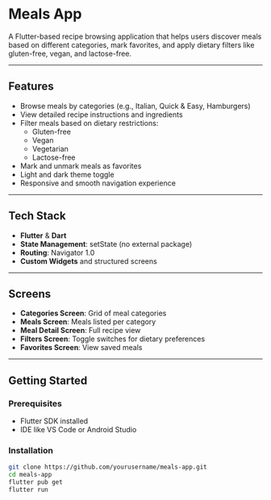 # Meals App

A Flutter-based recipe browsing application that helps users discover meals based on different categories, mark favorites, and apply dietary filters like gluten-free, vegan, and lactose-free.

---

## Features

- Browse meals by categories (e.g., Italian, Quick & Easy, Hamburgers)
- View detailed recipe instructions and ingredients
- Filter meals based on dietary restrictions:
  - Gluten-free
  - Vegan
  - Vegetarian
  - Lactose-free
- Mark and unmark meals as favorites
- Light and dark theme toggle
- Responsive and smooth navigation experience

---

## Tech Stack

- **Flutter** & **Dart**
- **State Management**: setState (no external package)
- **Routing**: Navigator 1.0
- **Custom Widgets** and structured screens

---

## Screens

- **Categories Screen**: Grid of meal categories
- **Meals Screen**: Meals listed per category
- **Meal Detail Screen**: Full recipe view
- **Filters Screen**: Toggle switches for dietary preferences
- **Favorites Screen**: View saved meals

---

## Getting Started

### Prerequisites

- Flutter SDK installed
- IDE like VS Code or Android Studio

### Installation

```bash
git clone https://github.com/yourusername/meals-app.git
cd meals-app
flutter pub get
flutter run
